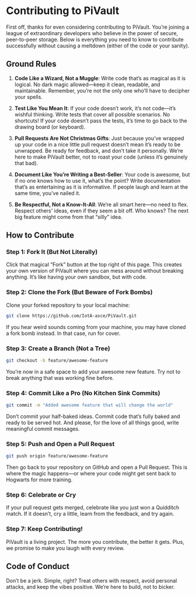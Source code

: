 # Contributing to PiVault

First off, thanks for even considering contributing to PiVault. You’re joining a league of extraordinary developers who believe in the power of secure, peer-to-peer storage. Below is everything you need to know to contribute successfully without causing a meltdown (either of the code or your sanity).

## Ground Rules

1. **Code Like a Wizard, Not a Muggle**: Write code that’s as magical as it is logical. No dark magic allowed—keep it clean, readable, and maintainable. Remember, you’re not the only one who’ll have to decipher your spells.

2. **Test Like You Mean It**: If your code doesn’t work, it’s not code—it’s wishful thinking. Write tests that cover all possible scenarios. No shortcuts! If your code doesn’t pass the tests, it’s time to go back to the drawing board (or keyboard).

3. **Pull Requests Are Not Christmas Gifts**: Just because you’ve wrapped up your code in a nice little pull request doesn’t mean it’s ready to be unwrapped. Be ready for feedback, and don’t take it personally. We’re here to make PiVault better, not to roast your code (unless it’s genuinely that bad).

4. **Document Like You’re Writing a Best-Seller**: Your code is awesome, but if no one knows how to use it, what’s the point? Write documentation that’s as entertaining as it is informative. If people laugh and learn at the same time, you’ve nailed it.

5. **Be Respectful, Not a Know-It-All**: We’re all smart here—no need to flex. Respect others' ideas, even if they seem a bit off. Who knows? The next big feature might come from that “silly” idea.

## How to Contribute

### Step 1: Fork It (But Not Literally)

Click that magical “Fork” button at the top right of this page. This creates your own version of PiVault where you can mess around without breaking anything. It’s like having your own sandbox, but with code.

### Step 2: Clone the Fork (But Beware of Fork Bombs)

Clone your forked repository to your local machine:

```bash
git clone https://github.com/IotA-asce/PiVault.git
```

If you hear weird sounds coming from your machine, you may have cloned a fork bomb instead. In that case, run for cover.

### Step 3: Create a Branch (Not a Tree)

```bash
git checkout -b feature/awesome-feature
```

You’re now in a safe space to add your awesome new feature. Try not to break anything that was working fine before.

### Step 4: Commit Like a Pro (No Kitchen Sink Commits)

```bash
git commit -m "Added awesome feature that will change the world"
```

Don’t commit your half-baked ideas. Commit code that’s fully baked and ready to be served hot. And please, for the love of all things good, write meaningful commit messages.

### Step 5: Push and Open a Pull Request

```bash
git push origin feature/awesome-feature
```

Then go back to your repository on GitHub and open a Pull Request. This is where the magic happens—or where your code might get sent back to Hogwarts for more training.

### Step 6: Celebrate or Cry

If your pull request gets merged, celebrate like you just won a Quidditch match. If it doesn’t, cry a little, learn from the feedback, and try again.

### Step 7: Keep Contributing!

PiVault is a living project. The more you contribute, the better it gets. Plus, we promise to make you laugh with every review.

## Code of Conduct

Don’t be a jerk. Simple, right? Treat others with respect, avoid personal attacks, and keep the vibes positive. We’re here to build, not to bicker.
